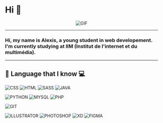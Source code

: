 # Hi 👋
<div align="center">
<img alt="GIF" align="center" src="https://user-images.githubusercontent.com/90574632/133930660-b5ab697f-867f-4030-b285-2f88cf295019.gif">
</div>

***

### Hi, my name is Alexis, a young student in web developement. I'm currently studying at IIM (Institut de l'internet et du multimédia).

***

## 📁 Language that I know :computer:

![CSS](https://img.shields.io/badge/CSS3-1572B6?style=for-the-badge&logo=css3&logoColor=white)
![HTML](https://img.shields.io/badge/HTML5-E34F26?style=for-the-badge&logo=html5&logoColor=white)
![SASS](https://img.shields.io/badge/Sass-CC6699?style=for-the-badge&logo=sass&logoColor=white)
![JAVA](https://img.shields.io/badge/JavaScript-F7DF1E?style=for-the-badge&logo=javascript&logoColor=black)


![PYTHON](https://img.shields.io/badge/Python-14354C?style=for-the-badge&logo=python&logoColor=white)
![MYSQL](https://img.shields.io/badge/MySQL-00000F?style=for-the-badge&logo=mysql&logoColor=white)
![PHP](https://img.shields.io/badge/PHP-777BB4?style=for-the-badge&logo=php&logoColor=white)

![GIT](https://img.shields.io/badge/GIT-black?style=for-the-badge&logo=GIT)

![ILLUSTRATOR](https://img.shields.io/badge/FIGMA-orange?style=for-the-badge&logo=FIGMA)
![PHOTOSHOP](https://img.shields.io/badge/XD-black?style=for-the-badge&logo=Adobe-XD)
![XD](https://img.shields.io/badge/ILLUSTRATOR-yellow?style=for-the-badge&logo=Adobe-ILLUSTRATOR)
![FIGMA](https://img.shields.io/badge/PHOTOSHOP-black?style=for-the-badge&logo=Adobe-PHOTOSHOP)
